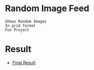 # Random Image Feed

```
Shows Random Images
In grid format
Fun Project
```

# Result

-   [Final Result](https://withrvr.github.io/Random-Image-Feed/)
